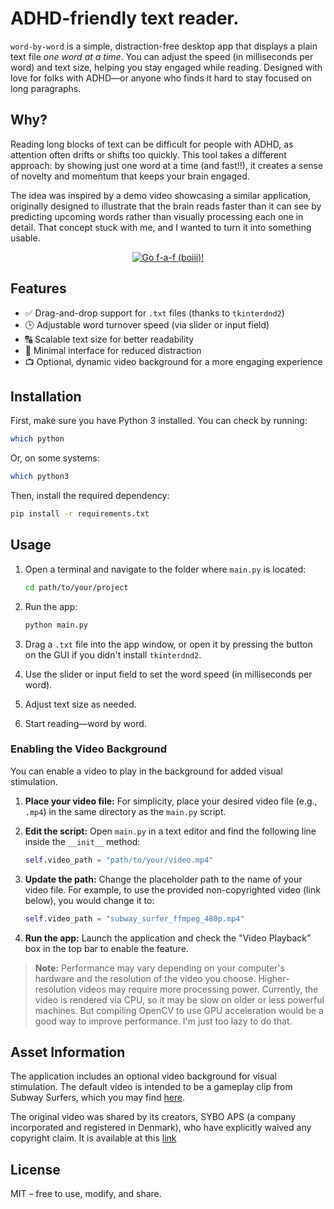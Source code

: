 # ADHD-friendly text reader.

`word-by-word` is a simple, distraction-free desktop app that displays a plain text file *one word at a time*. You can adjust the speed (in milliseconds per word) and text size, helping you stay engaged while reading. Designed with love for folks with ADHD—or anyone who finds it hard to stay focused on long paragraphs.

## Why?

Reading long blocks of text can be difficult for people with ADHD, as attention often drifts or shifts too quickly. This tool takes a different approach: by showing just one word at a time (and fast!!), it creates a sense of novelty and momentum that keeps your brain engaged.

The idea was inspired by a demo video showcasing a similar application, originally designed to illustrate that the brain reads faster than it can see by predicting upcoming words rather than visually processing each one in detail. That concept stuck with me, and I wanted to turn it into something usable.

<p align="center">
  <a href="https://www.youtube.com/watch?v=6E7ZGCfruaw">
    <img src="https://img.youtube.com/vi/6E7ZGCfruaw/hqdefault.jpg" alt="Go f-a-f (boiii)!">
  </a>
</p>

## Features

* ✅ Drag-and-drop support for `.txt` files (thanks to `tkinterdnd2`)
* 🕒 Adjustable word turnover speed (via slider or input field)
* 🔠 Scalable text size for better readability
* 🧘 Minimal interface for reduced distraction
* 📺 Optional, dynamic video background for a more engaging experience

## Installation

First, make sure you have Python 3 installed. You can check by running:

```bash
which python
```

Or, on some systems:

```bash
which python3
```

Then, install the required dependency:

```bash
pip install -r requirements.txt
```

## Usage

1. Open a terminal and navigate to the folder where `main.py` is located:

   ```bash
   cd path/to/your/project
   ```
   
2. Run the app:

   ```bash
   python main.py
   ```
   
3. Drag a `.txt` file into the app window, or open it by pressing the button on the GUI if you didn't install `tkinterdnd2`.

4. Use the slider or input field to set the word speed (in milliseconds per word).

5. Adjust text size as needed.

6. Start reading—word by word.

### Enabling the Video Background

You can enable a video to play in the background for added visual stimulation.

1.  **Place your video file:** For simplicity, place your desired video file (e.g., `.mp4`) in the same directory as the `main.py` script.

2.  **Edit the script:** Open `main.py` in a text editor and find the following line inside the `__init__` method:
    ```python
    self.video_path = "path/to/your/video.mp4"
    ```

3.  **Update the path:** Change the placeholder path to the name of your video file. For example, to use the provided non-copyrighted video (link below), you would change it to:
    ```python
    self.video_path = "subway_surfer_ffmpeg_480p.mp4"
    ```

4.  **Run the app:** Launch the application and check the "Video Playback" box in the top bar to enable the feature.

> **Note:** Performance may vary depending on your computer's hardware and the resolution of the video you choose. Higher-resolution videos may require more processing power. Currently, the video is rendered via CPU, so it may be slow on older or less powerful machines. But compiling OpenCV to use GPU acceleration would be a good way to improve performance. I'm just too lazy to do that.

## Asset Information

The application includes an optional video background for visual stimulation. The default video is intended to be a gameplay clip from Subway Surfers, which you may find [here](https://drive.google.com/file/d/1C1itkeNvUKgCe7vVKyeV1vBcbzzUp9xT/view?usp=sharing).

The original video was shared by its creators, SYBO APS (a company incorporated and registered in Denmark), who have explicitly waived any copyright claim. It is available at this [link](https://www.youtube.com/watch?v=i0M4ARe9v0Y)

## License

MIT – free to use, modify, and share.
